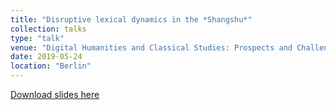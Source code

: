 ```yaml
---
title: "Disruptive lexical dynamics in the *Shangshu*"
collection: talks
type: "talk"
venue: "Digital Humanities and Classical Studies: Prospects and Challenges"
date: 2019-05-24
location: "Berlin"
---
```


[Download slides here](http://knielbo.github.io/files/kln_shangshu.pdf)
